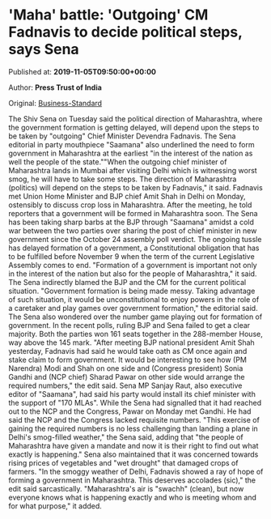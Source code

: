 
# 'Maha' battle: 'Outgoing' CM Fadnavis to decide political steps, says Sena

Published at: **2019-11-05T09:50:00+00:00**

Author: **Press Trust of India**

Original: [Business-Standard](https://www.business-standard.com/article/pti-stories/maha-political-course-depends-on-outgoing-cm-s-steps-sena-119110500898_1.html)

The Shiv Sena on Tuesday said the political direction of Maharashtra, where the government formation is getting delayed, will depend upon the steps to be taken by "outgoing" Chief Minister Devendra Fadnavis.
The Sena editorial in party mouthpiece "Saamana" also underlined the need to form government in Maharashtra at the earliest "in the interest of the nation as well the people of the state.""When the outgoing chief minister of Maharashtra lands in Mumbai after visiting Delhi which is witnessing worst smog, he will have to take some steps. The direction of Maharashtra (politics) will depend on the steps to be taken by Fadnavis," it said.
Fadnavis met Union Home Minister and BJP chief Amit Shah in Delhi on Monday, ostensibly to discuss crop loss in Maharashtra.
After the meeting, he told reporters that a government will be formed in Maharashtra soon.
The Sena has been taking sharp barbs at the BJP through "Saamana" amidst a cold war between the two parties over sharing the post of chief minister in new government since the October 24 assembly poll verdict.
The ongoing tussle has delayed formation of a government, a Constitutional obligation that has to be fulfilled before November 9 when the term of the current Legislative Assembly comes to end.
"Formation of a government is important not only in the interest of the nation but also for the people of Maharashtra," it said.
The Sena indirectly blamed the BJP and the CM for the current political situation.
"Government formation is being made messy. Taking advantage of such situation, it would be unconstitutional to enjoy powers in the role of a caretaker and play games over government formation," the editorial said.
The Sena also wondered over the number game playing out for formation of government.
In the recent polls, ruling BJP and Sena failed to get a clear majority. Both the parties won 161 seats together in the 288-member House, way above the 145 mark.
"After meeting BJP national president Amit Shah yesterday, Fadnavis had said he would take oath as CM once again and stake claim to form government. It would be interesting to see how (PM Narendra) Modi and Shah on one side and (Congress president) Sonia Gandhi and (NCP chief) Sharad Pawar on other side would arrange the required numbers," the edit said.
Sena MP Sanjay Raut, also executive editor of "Saamana", had said his party would install its chief minister with the support of "170 MLAs".
While the Sena had signalled that it had reached out to the NCP and the Congress, Pawar on Monday met Gandhi. He had said the NCP and the Congress lacked requisite numbers.
"This exercise of gaining the required numbers is no less challenging than landing a plane in Delhi's smog-filled weather," the Sena said, adding that "the people of Maharashtra have given a mandate and now it is their right to find out what exactly is happening."
Sena also maintained that it was concerned towards rising prices of vegetables and "wet drought" that damaged crops of farmers.
"In the smoggy weather of Delhi, Fadnavis showed a ray of hope of forming a government in Maharashtra. This deserves accolades (sic)," the edit said sarcastically.
"Maharashtra's air is "swachh" (clean), but now everyone knows what is happening exactly and who is meeting whom and for what purpose," it added.
